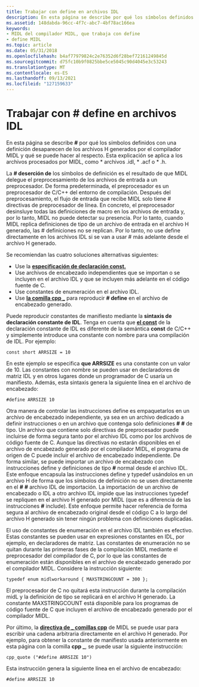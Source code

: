```yaml
---
title: Trabajar con define en archivos IDL
description: En esta página se describe por qué los símbolos definidos con \ define desaparecen de los archivos H generados por el compilador MIDL y qué se puede hacer al respecto. Esta explicación se aplica a los archivos procesados por MIDL, como \ .idl, \ .acf, \ archivos .h.
ms.assetid: 148dabda-96cc-4f7c-abc7-4bf78ac166ea
keywords:
- MIDL del compilador MIDL, que trabaja con define
- define MIDL
ms.topic: article
ms.date: 05/31/2018
ms.openlocfilehash: b4af77979824c2e76352d6f28bef72161249845d
ms.sourcegitcommit: d75fc10b9f0825bbe5ce5045c90d4045e3c53243
ms.translationtype: MT
ms.contentlocale: es-ES
ms.lasthandoff: 09/13/2021
ms.locfileid: "127159633"
---
```

# <a name="dealing-with-defines-in-idl-files"></a>Trabajar con \# define en archivos IDL

En esta página se describe **\#** por qué los símbolos definidos con una definición desaparecen de los archivos H generados por el compilador MIDL y qué se puede hacer al respecto. Esta explicación se aplica a los archivos procesados por MIDL, como \* archivos .idl, \* .acf o \* .h.

La **\# deserción de** los símbolos de definición es el resultado de que MIDL delegue el preprocesamiento de los archivos de entrada a un preprocesador. De forma predeterminada, el preprocesador es un preprocesador de C/C++ del entorno de compilación. Después del preprocesamiento, el flujo de entrada que recibe MIDL solo tiene \# directivas de preprocesador de línea. En concreto, el preprocesador desinsluye todas las definiciones de macro en los archivos de entrada y, por lo tanto, MIDL no puede detectar su presencia. Por lo tanto, cuando MIDL replica definiciones de tipo de un archivo de entrada en el archivo H generado, las \# definiciones no se replican. Por lo tanto, no use define directamente en los archivos IDL si se van a usar \# más adelante desde el archivo H generado.

Se recomiendan las cuatro soluciones alternativas siguientes:

-   Use la [**especificación de declaración const.**](const.md)
-   Use archivos de encabezado independientes que se importan o se incluyen en el archivo IDL y que se incluyen más adelante en el código fuente de C.
-   Use constantes de enumeración en el archivo IDL.
-   Use [**la comilla cpp \_**](cpp-quote.md) para reproducir **\# define** en el archivo de encabezado generado.

Puede reproducir constantes de manifiesto mediante la **sintaxis de declaración constante de IDL**. Tenga en cuenta que [**el const**](const.md) de la declaración constante de IDL es diferente de la semántica **const** de C/C++ y simplemente introduce una constante con nombre para una compilación de IDL. Por ejemplo:

``` syntax
const short ARRSIZE = 10
```

En este ejemplo se especifica **que ARRSIZE** es una constante con un valor de 10. Las constantes con nombre se pueden usar en declaradores de matriz IDL y en otros lugares donde un programador de C usaría un manifiesto. Además, esta sintaxis genera la siguiente línea en el archivo de encabezado:

``` syntax
#define ARRSIZE 10
```

Otra manera de controlar las instrucciones define es empaquetarlos en un archivo de encabezado independiente, ya sea en un archivo dedicado a definir instrucciones o en un archivo que contenga solo definiciones **\#** **\#** de tipo. Un archivo que contiene solo directivas de preprocesador puede incluirse de forma segura tanto por el archivo IDL como por los archivos de código fuente de C. Aunque las directivas no estarán disponibles en el archivo de encabezado generado por el compilador MIDL, el programa de origen de C puede incluir el archivo de encabezado independiente. De forma similar, se puede importar un archivo de encabezado con instrucciones define y definiciones de tipo **\#** normal desde el archivo IDL. Este enfoque encapsula las instrucciones define y typedef usándolos en un archivo H de forma que los símbolos de definición no se usen directamente en el **\#** **\#** archivo IDL de importación. La importación de un archivo de encabezado o IDL a otro archivo IDL impide que las instrucciones typedef se repliquen en el archivo H generado por MIDL (que es a diferencia de las instrucciones **\#** include). Este enfoque permite hacer referencia de forma segura al archivo de encabezado original desde el código C a lo largo del archivo H generado sin tener ningún problema con definiciones duplicadas.

El uso de constantes de enumeración en el archivo IDL también es efectivo. Estas constantes se pueden usar en expresiones constantes en IDL, por ejemplo, en declaradores de matriz. Las constantes de enumeración no se quitan durante las primeras fases de la compilación MIDL mediante el preprocesador del compilador de C, por lo que las constantes de enumeración están disponibles en el archivo de encabezado generado por el compilador MIDL. Considere la instrucción siguiente:

``` syntax
typedef enum midlworkaround { MAXSTRINGCOUNT = 300 };
```

El preprocesador de C no quitará esta instrucción durante la compilación midL y la definición de tipo se replicará en el archivo H generado. La constante MAXSTRINGCOUNT está disponible para los programas de código fuente de C que incluyen el archivo de encabezado generado por el compilador MIDL.

Por último, la [**directiva de \_ comillas cpp**](cpp-quote.md) de MIDL se puede usar para escribir una cadena arbitraria directamente en el archivo H generado. Por ejemplo, para obtener la constante de manifiesto usada anteriormente en esta página con la comilla **cpp \_**, se puede usar la siguiente instrucción:

``` syntax
cpp_quote ("#define ARRSIZE 10")
```

Esta instrucción genera la siguiente línea en el archivo de encabezado:

``` syntax
#define ARRSIZE 10
```

 

 





